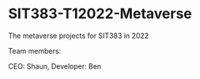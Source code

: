 # SIT383-T12022-Metaverse

The metaverse projects for SIT383 in 2022

Team members:

CEO: Shaun,
Developer: Ben
